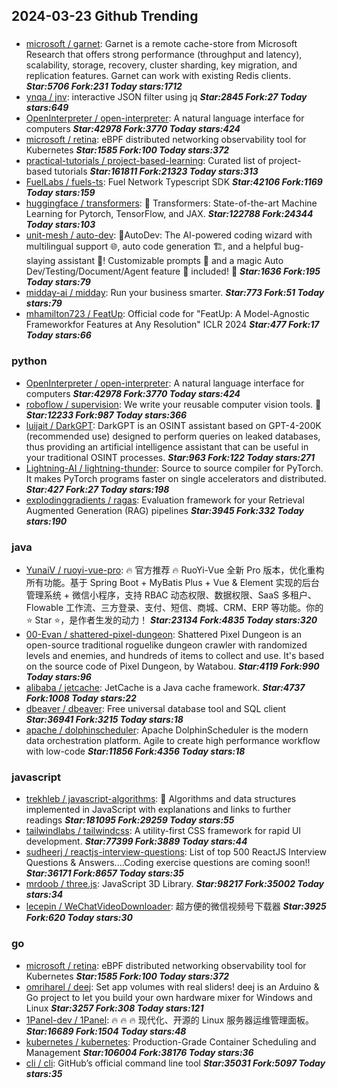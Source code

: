 ## 2024-03-23 Github Trending

### 
* [microsoft / garnet](https://github.com/microsoft/garnet): Garnet is a remote cache-store from Microsoft Research that offers strong performance (throughput and latency), scalability, storage, recovery, cluster sharding, key migration, and replication features. Garnet can work with existing Redis clients. ***Star:5706 Fork:231 Today stars:1712***
* [ynqa / jnv](https://github.com/ynqa/jnv): interactive JSON filter using jq ***Star:2845 Fork:27 Today stars:649***
* [OpenInterpreter / open-interpreter](https://github.com/OpenInterpreter/open-interpreter): A natural language interface for computers ***Star:42978 Fork:3770 Today stars:424***
* [microsoft / retina](https://github.com/microsoft/retina): eBPF distributed networking observability tool for Kubernetes ***Star:1585 Fork:100 Today stars:372***
* [practical-tutorials / project-based-learning](https://github.com/practical-tutorials/project-based-learning): Curated list of project-based tutorials ***Star:161811 Fork:21323 Today stars:313***
* [FuelLabs / fuels-ts](https://github.com/FuelLabs/fuels-ts): Fuel Network Typescript SDK ***Star:42106 Fork:1169 Today stars:159***
* [huggingface / transformers](https://github.com/huggingface/transformers): 🤗 Transformers: State-of-the-art Machine Learning for Pytorch, TensorFlow, and JAX. ***Star:122788 Fork:24344 Today stars:103***
* [unit-mesh / auto-dev](https://github.com/unit-mesh/auto-dev): 🧙‍AutoDev: The AI-powered coding wizard with multilingual support 🌐, auto code generation 🏗️, and a helpful bug-slaying assistant 🐞! Customizable prompts 🎨 and a magic Auto Dev/Testing/Document/Agent feature 🧪 included! 🚀 ***Star:1636 Fork:195 Today stars:79***
* [midday-ai / midday](https://github.com/midday-ai/midday): Run your business smarter. ***Star:773 Fork:51 Today stars:79***
* [mhamilton723 / FeatUp](https://github.com/mhamilton723/FeatUp): Official code for "FeatUp: A Model-Agnostic Frameworkfor Features at Any Resolution" ICLR 2024 ***Star:477 Fork:17 Today stars:66***

### python
* [OpenInterpreter / open-interpreter](https://github.com/OpenInterpreter/open-interpreter): A natural language interface for computers ***Star:42978 Fork:3770 Today stars:424***
* [roboflow / supervision](https://github.com/roboflow/supervision): We write your reusable computer vision tools. 💜 ***Star:12233 Fork:987 Today stars:366***
* [luijait / DarkGPT](https://github.com/luijait/DarkGPT): DarkGPT is an OSINT assistant based on GPT-4-200K (recommended use) designed to perform queries on leaked databases, thus providing an artificial intelligence assistant that can be useful in your traditional OSINT processes. ***Star:963 Fork:122 Today stars:271***
* [Lightning-AI / lightning-thunder](https://github.com/Lightning-AI/lightning-thunder): Source to source compiler for PyTorch. It makes PyTorch programs faster on single accelerators and distributed. ***Star:427 Fork:27 Today stars:198***
* [explodinggradients / ragas](https://github.com/explodinggradients/ragas): Evaluation framework for your Retrieval Augmented Generation (RAG) pipelines ***Star:3945 Fork:332 Today stars:190***

### java
* [YunaiV / ruoyi-vue-pro](https://github.com/YunaiV/ruoyi-vue-pro): 🔥 官方推荐 🔥 RuoYi-Vue 全新 Pro 版本，优化重构所有功能。基于 Spring Boot + MyBatis Plus + Vue & Element 实现的后台管理系统 + 微信小程序，支持 RBAC 动态权限、数据权限、SaaS 多租户、Flowable 工作流、三方登录、支付、短信、商城、CRM、ERP 等功能。你的 ⭐️ Star ⭐️，是作者生发的动力！ ***Star:23134 Fork:4835 Today stars:320***
* [00-Evan / shattered-pixel-dungeon](https://github.com/00-Evan/shattered-pixel-dungeon): Shattered Pixel Dungeon is an open-source traditional roguelike dungeon crawler with randomized levels and enemies, and hundreds of items to collect and use. It's based on the source code of Pixel Dungeon, by Watabou. ***Star:4119 Fork:990 Today stars:96***
* [alibaba / jetcache](https://github.com/alibaba/jetcache): JetCache is a Java cache framework. ***Star:4737 Fork:1008 Today stars:22***
* [dbeaver / dbeaver](https://github.com/dbeaver/dbeaver): Free universal database tool and SQL client ***Star:36941 Fork:3215 Today stars:18***
* [apache / dolphinscheduler](https://github.com/apache/dolphinscheduler): Apache DolphinScheduler is the modern data orchestration platform. Agile to create high performance workflow with low-code ***Star:11856 Fork:4356 Today stars:18***

### javascript
* [trekhleb / javascript-algorithms](https://github.com/trekhleb/javascript-algorithms): 📝 Algorithms and data structures implemented in JavaScript with explanations and links to further readings ***Star:181095 Fork:29259 Today stars:55***
* [tailwindlabs / tailwindcss](https://github.com/tailwindlabs/tailwindcss): A utility-first CSS framework for rapid UI development. ***Star:77399 Fork:3889 Today stars:44***
* [sudheerj / reactjs-interview-questions](https://github.com/sudheerj/reactjs-interview-questions): List of top 500 ReactJS Interview Questions & Answers....Coding exercise questions are coming soon!! ***Star:36171 Fork:8657 Today stars:35***
* [mrdoob / three.js](https://github.com/mrdoob/three.js): JavaScript 3D Library. ***Star:98217 Fork:35002 Today stars:34***
* [lecepin / WeChatVideoDownloader](https://github.com/lecepin/WeChatVideoDownloader): 超方便的微信视频号下载器 ***Star:3925 Fork:620 Today stars:30***

### go
* [microsoft / retina](https://github.com/microsoft/retina): eBPF distributed networking observability tool for Kubernetes ***Star:1585 Fork:100 Today stars:372***
* [omriharel / deej](https://github.com/omriharel/deej): Set app volumes with real sliders! deej is an Arduino & Go project to let you build your own hardware mixer for Windows and Linux ***Star:3257 Fork:308 Today stars:121***
* [1Panel-dev / 1Panel](https://github.com/1Panel-dev/1Panel): 🔥 🔥 🔥 现代化、开源的 Linux 服务器运维管理面板。 ***Star:16689 Fork:1504 Today stars:48***
* [kubernetes / kubernetes](https://github.com/kubernetes/kubernetes): Production-Grade Container Scheduling and Management ***Star:106004 Fork:38176 Today stars:36***
* [cli / cli](https://github.com/cli/cli): GitHub’s official command line tool ***Star:35031 Fork:5097 Today stars:35***
